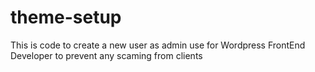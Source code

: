 # theme-setup
This is code to create a new user as admin use for Wordpress FrontEnd Developer to prevent any scaming from clients
